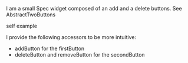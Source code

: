 I am a small Spec widget composed of an add and a delete buttons.
See AbstractTwoButtons

self example

I provide the following accessors to be more intuitive:
- addButton for the firstButton
- deleteButton and removeButton for the secondButton